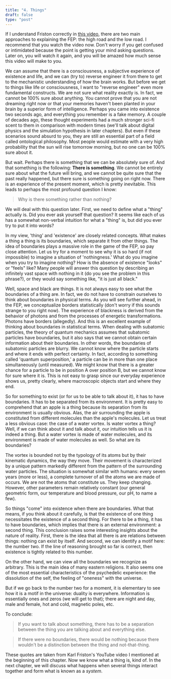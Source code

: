 ```yaml
---
title: "4. Things"
draft: false
type: "post"
---
```


If I understand Friston correctly in [this video](https://www.youtube.com/watch?v=NIu_dJGyIQI), there are two main approaches to explaining the FEP: the high road and the low road. I recommend that you watch the video now. Don't worry if you get confused or intimidated because the point is getting your mind asking questions. Later on, you will watch it again, and you will be amazed how much sense this video will make to you.

We can assume that there is a consciousness, a subjective experience of existence and life, and we can (try to) reverse engineer it from there to get to the mechanistic understanding of how the brain works. But before we get to things like life or consciousness, I want to "reverse engineer" even more fundamental constructs. We are not sure what reality exactly is. In fact, we cannot be 100% sure about anything. You cannot prove that you are not dreaming right now or that your memories haven't been planted in your brain by a superior form of intelligence. Perhaps you came into existence two seconds ago, and everything you remember is a fake memory. A couple of decades ago, these thought experiments had a much stronger sci-fi scent to them in comparison with modern times (we'll talk about digital physics and the simulation hypothesis in later chapters). But even if these scenarios sound absurd to you, they are still an essential part of a field called ontological philosophy. Most people would estimate with a very high probability that the sun will rise tomorrow morning, but no one can be 100% sure about it.

But wait. Perhaps there is something that we can be absolutely sure of. And that something is the following: **There is something**. We cannot be entirely sure about what the future will bring, and we cannot be quite sure that the past really happened, but there sure is something going on right now. There is an experience of the present moment, which is pretty inevitable. This leads to perhaps the most profound question I know:

> Why is there something rather than nothing?

We will deal with this question later. First, we need to define what a "thing" actually is. Did you ever ask yourself that question? It seems like each of us has a somewhat non-verbal intuition for what a "thing" is, but did you ever try to put it into words?

In my view, 'thing' and 'existence' are closely related concepts. What makes a thing a thing is its boundaries, which separate it from other things. The idea of boundaries plays a massive role in the game of the FEP, so pay close attention. Let us try for a moment to see why it is so hard (if not impossible) to imagine a situation of 'nothingness.' What do you imagine when you try to imagine nothing? How is the absence of existence "looks" or "feels" like? Many people will answer this question by describing an infinitely vast space with nothing in it (do you see the problem in this phrase?), or they would say something like, "it is just all black."

Well, space and black are things. It is not always easy to see what the boundaries of a thing are. In fact, we do not have to constrain ourselves to think about boundaries in physical terms. As you will see further ahead, in the FEP, we conceptualize borders statistically (don't worry if this sounds strange to you right now). The experience of blackness is derived from the behavior of photons and from the processes of energetic transformations. Photons have borders (allegedly). And this is an excellent example of thinking about boundaries in statistical terms. When dealing with subatomic particles, the theory of quantum mechanics assumes that subatomic particles have boundaries, but it also says that we cannot obtain certain information about their boundaries. In other words, the boundaries of subatomic particles are blurry. We cannot know where the particle starts and where it ends with perfect certainty. In fact, according to something called 'quantum superposition,' a particle can be in more than one place simultaneously (until measured). We might know that there is a greater chance for a particle to be in position A over position B, but we cannot know for sure where it is. This is not easy to grasp since our everyday experience shows us, pretty clearly, where macroscopic objects start and where they end.

So for something to exist (or for us to be able to talk about it), it has to have boundaries. It has to be separated from its environment. It is pretty easy to comprehend that an apple is a thing because its separation from its environment is usually obvious. Alas, the air surrounding the apple is constituted from different molecules than the apple's molecules. Let us treat a less obvious case: the case of a water vortex. Is water vortex a thing? Well, if we can think about it and talk about it, our intuition tells us it is indeed a thing. But a water vortex is made of water molecules, and its environment is made of water molecules as well. So what are its boundaries?

The vortex is bounded not by the typology of its atoms but by their kinematic dynamics, the way they move. Their movement is characterized by a unique pattern markedly different from the pattern of the surrounding water particles. The situation is somewhat similar with humans: every seven years (more or less), a complete turnover of all the atoms we are made of occurs. We are not the atoms that constitute us. They keep changing. However, other parameters remain relatively constant (our general geometric form, our temperature and blood pressure, our pH, to name a few).

So things "come" into existence when there are boundaries. What that means, if you think about it carefully, is that the existence of one thing necessitates the existence of a second thing. For there to be a thing, it has to have boundaries, which implies that there is an external environment: a second thing. This conclusion raises some interesting insights about the nature of reality. First, there is the idea that all there is are relations between things: nothing can exist by itself. And second, we can identify a motif here: the number two. If the line of reasoning brought so far is correct, then existence is tightly related to this number.

On the other hand, we can view all the boundaries we recognize as arbitrary. This is the main idea of many eastern religions. It also seems one of the most essential characteristics of the psychedelic experience: the dissolution of the self, the feeling of "oneness" with the universe.

But if we go back to the number two for a moment, it is elementary to see how it is a motif in the universe: duality is everywhere. Information is essentially ones and zeros (we will get to that); there are night and day, male and female, hot and cold, magnetic poles, etc.

To conclude:

> If you want to talk about something, there has to be a separation between the thing you are talking about and everything else.

> If there were no boundaries, there would be nothing because there wouldn't be a distinction between the thing and not-that-thing.

These quotes are taken from Karl Friston's YouTube video I mentioned at the beginning of this chapter. Now we know what a thing is, kind of. In the next chapter, we will discuss what happens when several things interact together and form what is known as a _system_.
